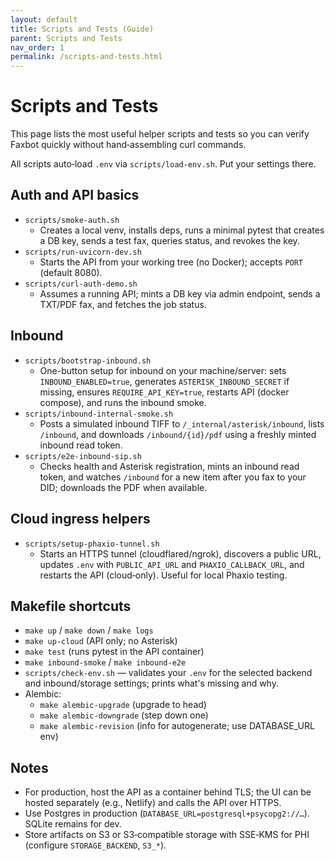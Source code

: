 ```yaml
---
layout: default
title: Scripts and Tests (Guide)
parent: Scripts and Tests
nav_order: 1
permalink: /scripts-and-tests.html
---
```


# Scripts and Tests

This page lists the most useful helper scripts and tests so you can verify Faxbot quickly without hand‑assembling curl commands.

All scripts auto‑load `.env` via `scripts/load-env.sh`. Put your settings there.

## Auth and API basics
- `scripts/smoke-auth.sh`
  - Creates a local venv, installs deps, runs a minimal pytest that creates a DB key, sends a test fax, queries status, and revokes the key.
- `scripts/run-uvicorn-dev.sh`
  - Starts the API from your working tree (no Docker); accepts `PORT` (default 8080).
- `scripts/curl-auth-demo.sh`
  - Assumes a running API; mints a DB key via admin endpoint, sends a TXT/PDF fax, and fetches the job status.

## Inbound
- `scripts/bootstrap-inbound.sh`
  - One-button setup for inbound on your machine/server: sets `INBOUND_ENABLED=true`, generates `ASTERISK_INBOUND_SECRET` if missing, ensures `REQUIRE_API_KEY=true`, restarts API (docker compose), and runs the inbound smoke.
- `scripts/inbound-internal-smoke.sh`
  - Posts a simulated inbound TIFF to `/_internal/asterisk/inbound`, lists `/inbound`, and downloads `/inbound/{id}/pdf` using a freshly minted inbound read token.
- `scripts/e2e-inbound-sip.sh`
  - Checks health and Asterisk registration, mints an inbound read token, and watches `/inbound` for a new item after you fax to your DID; downloads the PDF when available.

## Cloud ingress helpers
- `scripts/setup-phaxio-tunnel.sh`
  - Starts an HTTPS tunnel (cloudflared/ngrok), discovers a public URL, updates `.env` with `PUBLIC_API_URL` and `PHAXIO_CALLBACK_URL`, and restarts the API (cloud‑only). Useful for local Phaxio testing.

## Makefile shortcuts
- `make up` / `make down` / `make logs`
- `make up-cloud` (API only; no Asterisk)
- `make test` (runs pytest in the API container)
- `make inbound-smoke` / `make inbound-e2e`
- `scripts/check-env.sh` — validates your `.env` for the selected backend and inbound/storage settings; prints what's missing and why.
- Alembic:
  - `make alembic-upgrade` (upgrade to head)
  - `make alembic-downgrade` (step down one)
  - `make alembic-revision` (info for autogenerate; use DATABASE_URL env)

## Notes
- For production, host the API as a container behind TLS; the UI can be hosted separately (e.g., Netlify) and calls the API over HTTPS.
- Use Postgres in production (`DATABASE_URL=postgresql+psycopg2://…`). SQLite remains for dev.
- Store artifacts on S3 or S3‑compatible storage with SSE‑KMS for PHI (configure `STORAGE_BACKEND`, `S3_*`).
